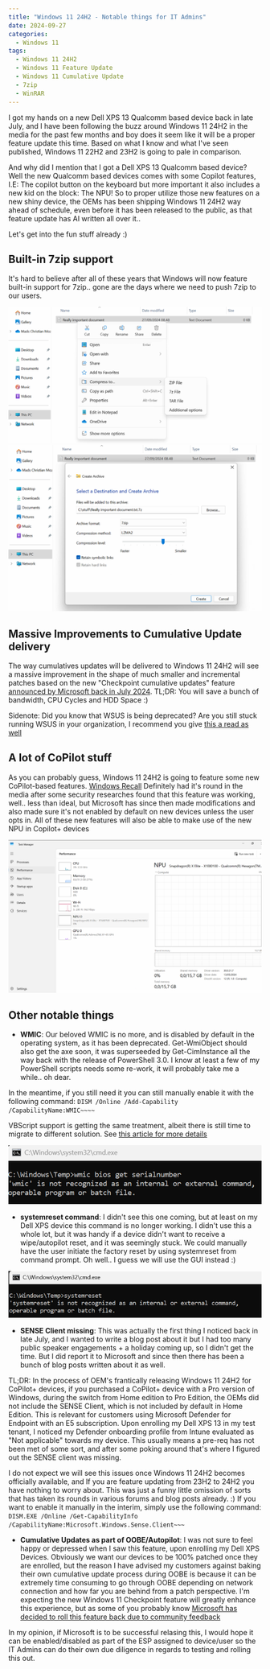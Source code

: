 ```yaml
---
title: "Windows 11 24H2 - Notable things for IT Admins"
date: 2024-09-27
categories:
  - Windows 11
tags:
  - Windows 11 24H2
  - Windows 11 Feature Update
  - Windows 11 Cumulative Update
  - 7zip
  - WinRAR
---
```


I got my hands on a new Dell XPS 13 Qualcomm based device back in late July, and I have been following the buzz around Windows 11 24H2 in the media for the past few months and boy does it seem like it will be a proper feature update this time. Based on what I know and what I've seen published, Windows 11 22H2 and 23H2 is going to pale in comparison.

And why did I mention that I got a Dell XPS 13 Qualcomm based device? Well the new Qualcomm based devices comes with some Copilot features, I.E: The copilot button on the keyboard but more important it also includes a new kid on the block: The NPU! So to proper utilize those new features on a new shiny device, the OEMs has been shipping Windows 11 24H2 way ahead of schedule, even before it has been released to the public, as that feature update has AI written all over it..

Let's get into the fun stuff already :)

## Built-in 7zip support

It's hard to believe after all of these years that Windows will now feature built-in support for 7zip.. gone are the days where we need to push 7zip to our users.

![CompressFile](/assets/images/2024-09-27-Win11_24H2_NotableThings/CompressTo_1.png?raw=true "Compress File - 24H2")
![CompressFile](/assets/images/2024-09-27-Win11_24H2_NotableThings/CompressTo_2.png?raw=true "Compress File - 24H2")

## Massive Improvements to Cumulative Update delivery

The way cumulatives updates will be delivered to Windows 11 24H2 will see a massive improvement in the shape of much smaller and incremental patches based on the new "Checkpoint cumulative updates" feature [announced by Microsoft back in July 2024](https://techcommunity.microsoft.com/t5/windows-it-pro-blog/introducing-windows-11-checkpoint-cumulative-updates/ba-p/4182552). TL;DR: You will save a bunch of bandwidth, CPU Cycles and HDD Space :)

Sidenote: Did you know that WSUS is being deprecated? Are you still stuck running WSUS in your organization, I recommend you give [this a read as well](https://techcommunity.microsoft.com/t5/windows-it-pro-blog/windows-server-update-services-wsus-deprecation/ba-p/4250436)

## A lot of CoPilot stuff

As you can probably guess, Windows 11 24H2 is going to feature some new CoPilot-based features. [Windows Recall](https://support.microsoft.com/en-us/windows/retrace-your-steps-with-recall-aa03f8a0-a78b-4b3e-b0a1-2eb8ac48701c) Definitely had it's round in the media after some security researches found that this feature was working, well.. less than ideal, but Microsoft has since then made modifications and also made sure it's not enabled by default on new devices unless the user opts in. All of these new features will also be able to make use of the new NPU in Copilot+ devices

![NPU](/assets/images/2024-09-27-Win11_24H2_NotableThings/Arm_NPU_TaskManager.png?raw=true "NPU Task Manager")

## Other notable things

* **WMIC**: Our beloved WMIC is no more, and is disabled by default in the operating system, as it has been deprecated. Get-WmiObject should also get the axe soon, it was superseeded by Get-CimInstance all the way back with the release of PowerShell 3.0. I know at least a few of my PowerShell scripts needs some re-work, it will probably take me a while.. oh dear.

In the meantime, if you still need it you can still manually enable it with the following command: `DISM /Online /Add-Capability /CapabilityName:WMIC~~~~​`

VBScript support is getting the same treatment, albeit there is still time to migrate to different solution. See [this article for more details](https://techcommunity.microsoft.com/t5/windows-it-pro-blog/vbscript-deprecation-timelines-and-next-steps/ba-p/4148301)

![WMIC](/assets/images/2024-09-27-Win11_24H2_NotableThings/WMIC_Deprecated.png?raw=true "WMIC Deprecated")

* **systemreset command**: I didn't see this one coming, but at least on my Dell XPS device this command is no longer working. I didn't use this a whole lot, but it was handy if a device didn't want to receive a wipe/autopilot reset, and it was seemingly stuck. We could manually have the user initiate the factory reset by using systemreset from command prompt. Oh well.. I guess we will use the GUI instead :)

![Systemreset](/assets/images/2024-09-27-Win11_24H2_NotableThings/systemreset_Missing.png?raw=true "Systemreset command")

* **SENSE Client missing**: This was actually the first thing I noticed back in late July, and I wanted to write a blog post about it but I had too many public speaker engagements + a holiday coming up, so I didn't get the time. But I did report it to Microsoft and since then there has been a bunch of blog posts written about it as well.

TL;DR: In the process of OEM's frantically releasing Windows 11 24H2 for CoPilot+ devices, if you purchased a CoPilot+ device with a Pro version of Windows, during the switch from Home edition to Pro Edition, the OEMs did not include the SENSE Client, which is not included by default in Home Edition. This is relevant for customers using Microsoft Defender for Endpoint with an E5 subscription.
Upon enrolling my Dell XPS 13 in my test tenant, I noticed my Defender onboarding profile from Intune evaluated as "Not applicable" towards my device. This usually means a pre-req has not been met of some sort, and after some poking around that's where I figured out the SENSE client was missing.

I do not expect we will see this issues once Windows 11 24H2 becomes officially available, and If you are feature updating from 23H2 to 24H2 you have nothing to worry about. This was just a funny little omission of sorts that has taken its rounds in various forums and blog posts already. :) If you want to enable it manually in the interim, simply use the following command: `DISM.EXE /Online /Get-CapabilityInfo /CapabilityName:Microsoft.Windows.Sense.Client~~~`

* **Cumulative Updates as part of OOBE/Autopilot**: I was not sure to feel happy or depressed when I saw this feature, upon enrolling my Dell XPS Devices. Obviously we want our devices to be 100% patched once they are enrolled, but the reason I have advised my customers against baking their own cumulative update process during OOBE is because it can be extremely time consuming to go through OOBE depending on network connection and how far you are behind from a patch perspective. I'm expecting the new Windows 11 Checkpoint feature will greatly enhance this experience, but as some of you probably know [Microsoft has decided to roll this feature back due to community feedback](https://techcommunity.microsoft.com/t5/intune-customer-success/important-changes-to-the-windows-enrollment-experience-coming/ba-p/4246689)

In my opinion, if Microsoft is to be successful relasing this, I would hope it can be enabled/disabled as part of the ESP assigned to device/user so the IT Admins can do their own due diligence in regards to testing and rolling this out.
